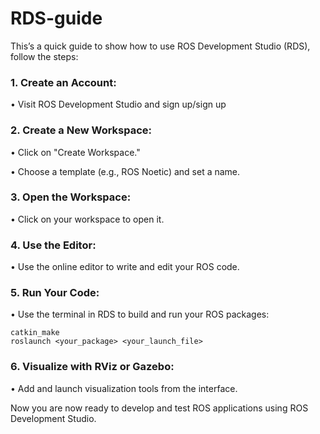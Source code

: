 # RDS-guide

This’s a quick guide to show how to use ROS Development Studio (RDS), follow the steps:


### 1.	Create an Account:

   
•	Visit ROS Development Studio and sign up/sign up
### 2.	Create a New Workspace:

•	Click on "Create Workspace."

•	Choose a template (e.g., ROS Noetic) and set a name.
### 3.	Open the Workspace:

•	Click on your workspace to open it.
### 4.	Use the Editor:

•	Use the online editor to write and edit your ROS code.
### 5.	Run Your Code:

•	Use the terminal in RDS to build and run your ROS packages:

```
catkin_make
roslaunch <your_package> <your_launch_file>
```
### 6.	Visualize with RViz or Gazebo:

•	Add and launch visualization tools from the interface.



Now you are now ready to develop and test ROS applications using ROS Development Studio.

